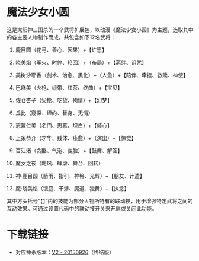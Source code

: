 # 魔法少女小圆

这是太阳神三国杀的一个武将扩展包，以动漫《魔法少女小圆》为主题，选取其中的各主要人物制作而成。共包含如下12名武将：

1. 鹿目圆（花弓、善心、因果）+【许愿】

2. 晓美焰（军火、时停、轮回）+（布局）+【羁绊、诅咒】

3. 美树沙耶香（剑术、治愈、黑化）+（人鱼）+【陪伴、牵挂、救赎、神使】

4. 巴麻美（火枪、缎带、红茶、终曲）+【宝贝】

5. 佐仓杏子（尖枪、吃货、殉情）+【幻梦】

6. 丘比（窥探、缔约、替身、无情）

7. 志筑仁美（名门、思慕、坦白）+【倾心】

8. 上条恭介（才华、残体、痊愈）+（演出）+【惊觉】

9. 百江渚（贪酪、气泡、变脸）+【鼓舞、解答】

10. 魔女之夜（飓风、肆虐、舞台、回转）

11. 神·鹿目圆（箭雨、指引、神格、光辉）+【朋友、计遣】

12. 魔·晓美焰（银庭、干涉、魔道、独舞）+【执念】

其中方头括号“【】”内的技能为部分人物所特有的联动技，用于增强特定武将之间的互动效果。可通过设置代码中的联动技开关来开启或关闭此功能。

# 下载链接

- 对应神杀版本：[V2 - 20150926](https://github.com/DGAH-works/MadokaMagica/archive/20150926.zip)（终结版）
